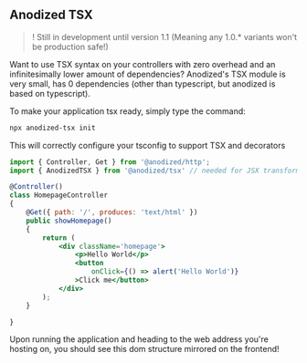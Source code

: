 ## Anodized TSX

> ! Still in development until version 1.1 (Meaning any 1.0.* variants won't be production safe!)

Want to use TSX syntax on your controllers with zero overhead and an infinitesimally lower amount of dependencies? Anodized's TSX module is very small, has 0 dependencies (other than typescript, but anodized is based on typescript). 

To make your application tsx ready, simply type the command:
```bash
npx anodized-tsx init
```

This will correctly configure your tsconfig to support TSX and decorators
```jsx
import { Controller, Get } from '@anodized/http';
import { AnodizedTSX } from '@anodized/tsx' // needed for JSX transformation.

@Controller()
class HomepageController
{
    @Get({ path: '/', produces: 'text/html' })
    public showHomepage()
    {
        return (
            <div className='homepage'>
                <p>Hello World</p>
                <button
                    onClick={() => alert('Hello World')}
                >Click me</button>
            </div>
        );
    }

}
```

Upon running the application and heading to the web address you're hosting on, you should see this dom structure mirrored on the frontend!